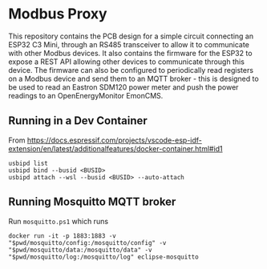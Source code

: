 Modbus Proxy
============

This repository contains the PCB design for a simple circuit connecting an ESP32 C3 Mini, through an RS485 transceiver to allow it to communicate with other Modbus devices.
It also contains the firmware for the ESP32 to expose a REST API allowing other devices to communicate through this device.
The firmware can also be configured to periodically read registers on a Modbus device and send them to an MQTT broker - this is designed to be used to read an Eastron SDM120 power meter and push the power readings to an OpenEnergyMonitor EmonCMS.

Running in a Dev Container
--------------------------

From https://docs.espressif.com/projects/vscode-esp-idf-extension/en/latest/additionalfeatures/docker-container.html#id1
```
usbipd list
usbipd bind --busid <BUSID>
usbipd attach --wsl --busid <BUSID> --auto-attach
```

Running Mosquitto MQTT broker
-----------------------------

Run `mosquitto.ps1` which runs
```
docker run -it -p 1883:1883 -v "$pwd/mosquitto/config:/mosquitto/config" -v "$pwd/mosquitto/data:/mosquitto/data" -v "$pwd/mosquitto/log:/mosquitto/log" eclipse-mosquitto
```